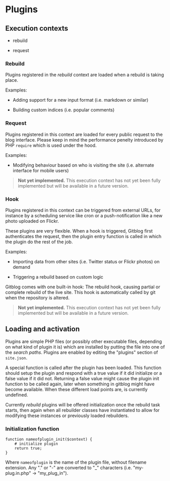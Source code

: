 # Plugins

## Execution contexts

- rebuild

- request


### Rebuild

Plugins registered in the *rebuild* context are loaded when a rebuild is taking place.

Examples:

- Adding support for a new input format (i.e. markdown or similar)

- Building custom indices (i.e. popular comments)


### Request

Plugins registered in this context are loaded for every public request to the blog interface. Please keep in mind the performance penelty introduced by PHP `require` which is used under the hood.

Examples:

- Modifying behaviour based on who is visiting the site (i.e. alternate interface for mobile users)

> **Not yet implemented.** This execution context has not yet been fully implemented but will be available in a future version.


### Hook

Plugins registered in this context can be triggered from external URLs, for instance by a scheduling service like cron or a push-notification like a new photo uploaded on Flickr.

These plugins are very flexible. When a hook is triggered, Gitblog first authenticates the request, then the plugin entry function is called in which the plugin do the rest of the job.

Examples:

- Importing data from other sites (i.e. Twitter status or Flickr photos) on demand

- Triggering a rebuild based on custom logic

Gitblog comes with one built-in hook: The rebuild hook, causing partial or complete rebuild of the live site. This hook is automatically called by git when the repository is altered.

> **Not yet implemented.** This execution context has not yet been fully implemented but will be available in a future version.

## Loading and activation

Plugins are simple PHP files (or possibly other executable files, depending on what kind of plugin it is) which are installed by putting the file into one of the *search paths*. Plugins are enabled by editing the "plugins" section of `site.json`.

A special function is called after the plugin has been loaded. This function should setup the plugin and respond with a true value if it did initialize or a false value if it did not. Returning a false value might cause the plugin init function to be called again, later when something in gitblog might have become available. When these different load points are, is currently undefined.

Currently *rebuild* plugins will be offered initialization once the rebuild task starts, then again when all rebuilder classes have instantiated to allow for modifying these instances or previously loaded rebuilders.

### Initialization function

	function nameofplugin_init($context) {
		# initialize plugin
		return true;
	}

Where `nameofplugin` is the name of the plugin file, without filename extension. Any "." or "-" are converted to "\_" characters (i.e. "my-plug.in.php" -> "my\_plug\_in").

